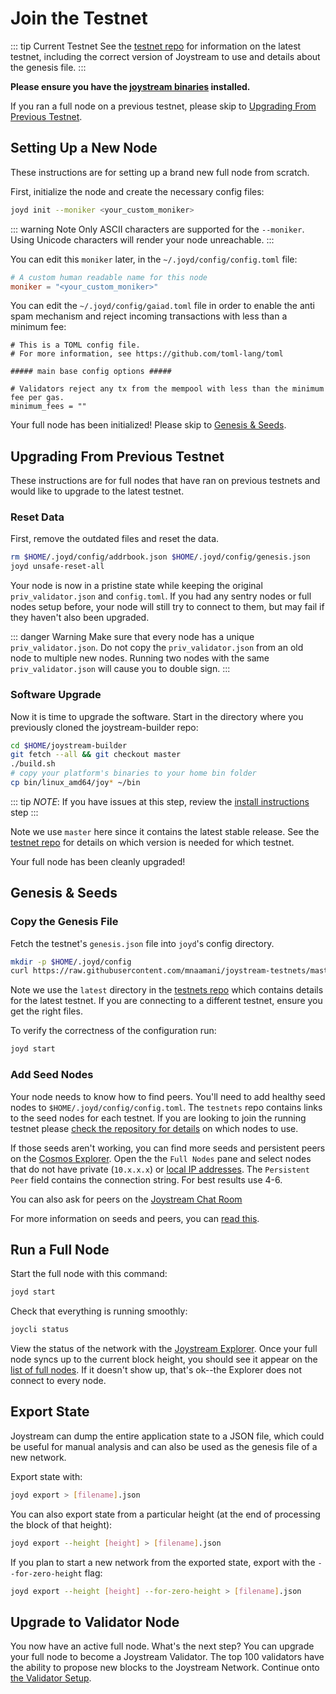# Join the Testnet

::: tip Current Testnet
See the [testnet repo](https://github.com/mnaamani/joystream-testnets) for
information on the latest testnet, including the correct version
of Joystream to use and details about the genesis file.
:::

**Please ensure you have the [joystream binaries](./installation.md) installed.**

If you ran a full node on a previous testnet, please skip to [Upgrading From Previous Testnet](#upgrading-from-previous-testnet).

## Setting Up a New Node

These instructions are for setting up a brand new full node from scratch.

First, initialize the node and create the necessary config files:

```bash
joyd init --moniker <your_custom_moniker>
```

::: warning Note
Only ASCII characters are supported for the `--moniker`. Using Unicode characters will render your node unreachable.
:::

You can edit this `moniker` later, in the `~/.joyd/config/config.toml` file:

```toml
# A custom human readable name for this node
moniker = "<your_custom_moniker>"
```

You can edit the `~/.joyd/config/gaiad.toml` file in order to enable the anti spam mechanism and reject incoming transactions with less than a minimum fee:

```
# This is a TOML config file.
# For more information, see https://github.com/toml-lang/toml

##### main base config options #####

# Validators reject any tx from the mempool with less than the minimum fee per gas.
minimum_fees = ""
```


Your full node has been initialized! Please skip to [Genesis & Seeds](#genesis-seeds).

## Upgrading From Previous Testnet

These instructions are for full nodes that have ran on previous testnets and would like to upgrade to the latest testnet.

### Reset Data

First, remove the outdated files and reset the data.

```bash
rm $HOME/.joyd/config/addrbook.json $HOME/.joyd/config/genesis.json
joyd unsafe-reset-all
```

Your node is now in a pristine state while keeping the original `priv_validator.json` and `config.toml`. If you had any sentry nodes or full nodes setup before,
your node will still try to connect to them, but may fail if they haven't also
been upgraded.

::: danger Warning
Make sure that every node has a unique `priv_validator.json`. Do not copy the `priv_validator.json` from an old node to multiple new nodes. Running two nodes with the same `priv_validator.json` will cause you to double sign.
:::

### Software Upgrade

Now it is time to upgrade the software. Start in the directory where you previously cloned the joystream-builder repo:

```bash
cd $HOME/joystream-builder
git fetch --all && git checkout master
./build.sh
# copy your platform's binaries to your home bin folder
cp bin/linux_amd64/joy* ~/bin
```

::: tip
*NOTE*: If you have issues at this step, review the [install instructions](./installation.md) step
:::

Note we use `master` here since it contains the latest stable release.
See the [testnet repo](https://github.com/mnaamani/joystream-testnets)
for details on which version is needed for which testnet.

Your full node has been cleanly upgraded!

## Genesis & Seeds

### Copy the Genesis File

Fetch the testnet's `genesis.json` file into `joyd`'s config directory.

```bash
mkdir -p $HOME/.joyd/config
curl https://raw.githubusercontent.com/mnaamani/joystream-testnets/master/latest/genesis.json > $HOME/.joyd/config/genesis.json
```

Note we use the `latest` directory in the [testnets repo](https://github.com/mnaamani/joystream-testnets)
which contains details for the latest testnet. If you are connecting to a different testnet, ensure you get the right files.

To verify the correctness of the configuration run:

```bash
joyd start
```

### Add Seed Nodes

Your node needs to know how to find peers. You'll need to add healthy seed nodes to `$HOME/.joyd/config/config.toml`. The `testnets` repo contains links to the seed nodes for each testnet. If you are looking to join the running testnet please [check the repository for details](https://github.com/mnaamani/joystream-testnets) on which nodes to use.

If those seeds aren't working, you can find more seeds and persistent peers on the [Cosmos Explorer](https://explorer.joystream.co/). Open the the `Full Nodes` pane and select nodes that do not have private (`10.x.x.x`) or [local IP addresses](https://en.wikipedia.org/wiki/Private_network). The `Persistent Peer` field contains the connection string. For best results use 4-6.

You can also ask for peers on the [Joystream Chat Room](https://chat.joystream.co)

For more information on seeds and peers, you can [read this](https://github.com/tendermint/tendermint/blob/develop/docs/tendermint-core/using-tendermint.md#peers).

## Run a Full Node

Start the full node with this command:

```bash
joyd start
```

Check that everything is running smoothly:

```bash
joycli status
```

View the status of the network with the [Joystream Explorer](https://explorer.joystream.co). Once your full node syncs up to the current block height, you should see it appear on the [list of full nodes](https://explorer.joystream.co/validators). If it doesn't show up, that's ok--the Explorer does not connect to every node.

## Export State

Joystream can dump the entire application state to a JSON file, which could be useful for manual analysis and can also be used as the genesis file of a new network.

Export state with:

```bash
joyd export > [filename].json
```

You can also export state from a particular height (at the end of processing the block of that height):

```bash
joyd export --height [height] > [filename].json
```

If you plan to start a new network from the exported state, export with the `--for-zero-height` flag:

```bash
joyd export --height [height] --for-zero-height > [filename].json
```

## Upgrade to Validator Node

You now have an active full node. What's the next step? You can upgrade your full node to become a Joystream Validator. The top 100 validators have the ability to propose new blocks to the Joystream Network. Continue onto [the Validator Setup](./validators/validator-setup.md).
